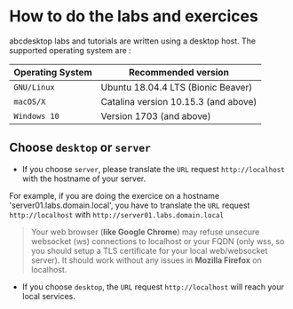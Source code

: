 # How to do the labs and exercices

abcdesktop labs and tutorials are written using a desktop host. The supported operating system are :


| Operating System   | Recommended version   |
|--------------------|-------------|
|  ```GNU/Linux```   | Ubuntu 18.04.4 LTS (Bionic Beaver)  |
|  ```macOS/X``` | Catalina version 10.15.3 (and above)| 
|  ```Windows 10```  | Version 1703 (and above) |


## Choose ```desktop``` or ```server```

* If you choose ```server```, please translate the ```URL``` request ```http://localhost``` with the hostname of your server. 

For example, if you are doing the exercice on a hostname 'server01.labs.domain.local', you have to translate the ```URL``` request ```http://localhost``` with  ```http://server01.labs.domain.local```

> Your web browser (**like Google Chrome**) may refuse unsecure websocket (ws) connections to localhost or your FQDN (only wss, so you should setup a TLS certificate for your local web/websocket server). It should work without any issues in **Mozilla Firefox** on localhost.


* If you choose ```desktop```, the ```URL``` request ```http://localhost``` will reach your local services.